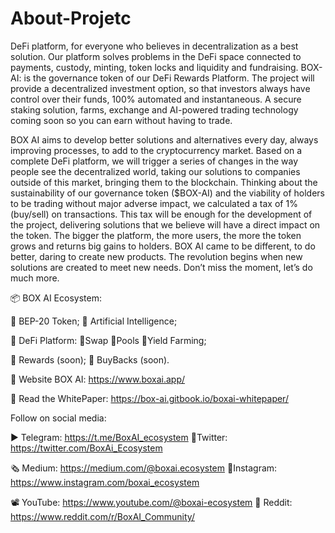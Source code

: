# About-Projetc
DeFi platform, for everyone who believes in decentralization as a best solution. Our platform solves problems in the DeFi space connected to payments, custody, minting, token locks and liquidity and fundraising.
BOX-AI: is the governance token of our DeFi Rewards Platform. The project will provide a decentralized investment option, so that investors always have control over their funds, 100% automated and instantaneous. A secure staking solution, farms, exchange and AI-powered trading technology coming soon so you can earn without having to trade.

BOX AI aims to develop better solutions and alternatives every day, always improving processes, to add to the cryptocurrency market. Based on a complete DeFi platform, we will trigger a series of changes in the way people see the decentralized world, taking our solutions to companies outside of this market, bringing them to the blockchain.
Thinking about the sustainability of our governance token ($BOX-AI) and the viability of holders to be trading without major adverse impact, we calculated a tax of 1% (buy/sell) on transactions. This tax will be enough for the development of the project, delivering solutions that we believe will have a direct impact on the token. The bigger the platform, the more users, the more the token grows and returns big gains to holders.
BOX AI came to be different, to do better, daring to create new products. The revolution begins when new solutions are created to meet new needs. Don’t miss the moment, let’s do much more.

📦 BOX AI Ecosystem:

🔵 BEP-20 Token;
🔵 Artificial Intelligence;

🔵 DeFi Platform:
🔹Swap 🔹Pools 🔹Yield Farming;

🔵 Rewards (soon);
🔵 BuyBacks (soon).

🔵 Website BOX AI: https://www.boxai.app/

📃 Read the WhitePaper: https://box-ai.gitbook.io/boxai-whitepaper/

Follow on social media:

▶️ Telegram: https://t.me/BoxAI_ecosystem
🔹Twitter: https://twitter.com/BoxAi_Ecosystem

🗞 Medium: https://medium.com/@boxai.ecosystem
📱Instagram: https://www.instagram.com/boxai_ecosystem

📽 YouTube: https://www.youtube.com/@boxai-ecosystem
🤖 Reddit: https://www.reddit.com/r/BoxAI_Community/
